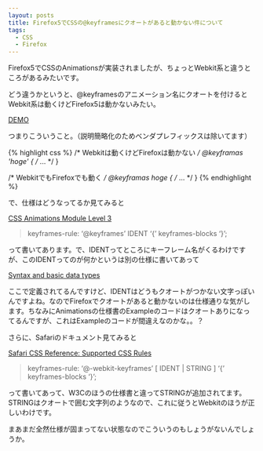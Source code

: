```yaml
---
layout: posts
title: Firefox5でCSSの@keyframesにクオートがあると動かない件について
tags: 
  - CSS
  - Firefox
---
```


Firefox5でCSSのAnimationsが実装されましたが、ちょっとWebkit系と違うところがあるみたいです。

どう違うかというと、@keyframesのアニメーション名にクオートを付けるとWebkit系は動くけどFirefox5は動かないみたい。

[DEMO](/sample/2011-06-24-24154503/index.html)

つまりこういうこと。（説明簡略化のためベンダプレフィックスは除いてます）

{% highlight css %}
/* Webkitは動くけどFirefoxは動かない */
@keyframas 'hoge' {
    /* ... */
}

/* WebkitでもFirefoxでも動く */
@keyframas hoge {
    /* ... */
}
{% endhighlight %}

で、仕様はどうなってるか見てみると

[CSS Animations Module Level 3](http://www.w3.org/TR/css3-animations/)

> keyframes-rule: ‘@keyframes’ IDENT ‘{’ keyframes-blocks ‘}’;

って書いてあります。で、IDENTってところにキーフレーム名がくるわけですが、このIDENTってのが何かというは別の仕様に書いてあって

[Syntax and basic data types](http://www.w3.org/TR/CSS21/syndata.html)

ここで定義されてるんですけど、IDENTはどうもクオートがつかない文字っぽいんですよね。なのでFirefoxでクオートがあると動かないのは仕様通りな気がします。ちなみにAnimationsの仕様書のExampleのコードはクオートありになってるんですが、これはExampleのコードが間違えなのかな。。？

さらに、Safariのドキュメント見てみると

[Safari CSS Reference: Supported CSS Rules](http://developer.apple.com/library/safari/#documentation/appleapplications/reference/SafariCSSRef/Articles/OtherStandardCSS3Features.html)

> keyframes-rule: ‘@-webkit-keyframes’ [ IDENT \| STRING ] ‘{’ keyframes-blocks ‘}’;

って書いてあって、W3Cのほうの仕様書と違ってSTRINGが追加されてます。STRINGはクオートで囲む文字列のようなので、これに従うとWebkitのほうが正しいわけです。

まあまだ全然仕様が固まってない状態なのでこういうのもしょうがないんでしょうか。

